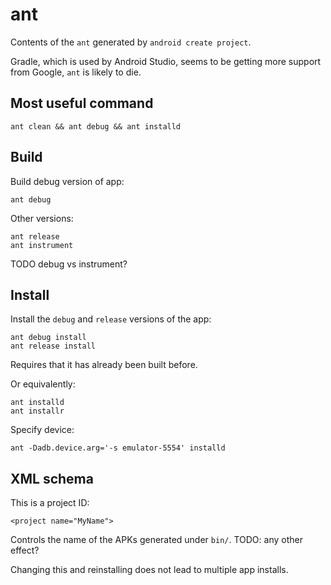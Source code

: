 # ant

Contents of the `ant` generated by `android create project`.

Gradle, which is used by Android Studio, seems to be getting more support from Google, `ant` is likely to die.

## Most useful command

    ant clean && ant debug && ant installd

## Build

Build debug version of app:

    ant debug

Other versions:

    ant release
    ant instrument

TODO debug vs instrument?

## Install

Install the `debug` and `release` versions of the app:

    ant debug install
    ant release install

Requires that it has already been built before.

Or equivalently:

    ant installd
    ant installr

Specify device:

    ant -Dadb.device.arg='-s emulator-5554' installd

## XML schema

This is a project ID:

    <project name="MyName">

Controls the name of the APKs generated under `bin/`. TODO: any other effect?

Changing this and reinstalling does not lead to multiple app installs.
